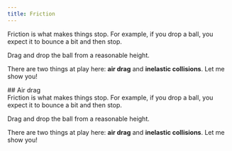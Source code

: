 ```yaml
---
title: Friction
---
```


<div class="page">
<script>
    var dropBallSim = createSimulation({
        initialize: function (simulation) {
            var p = simulation.parameters;
            p.gravityAcceleration = 0.5;
            p.coefficientOfRestitution = 0.7;
            p.friction = 0.1;
            p.boxHeight = 10;
            p.wallStrength = 1;

            var particle = new Particle();
            v2.set(particle.position, 0, -p.boxHeight / 2 + particle.radius);
            addParticle(simulation, particle);
        },
    });
</script>


<div class="stepLog twoColumn">
Friction is what makes things stop. For example, if you drop a ball, you expect it to bounce a bit and then stop.

Drag and drop the ball from a reasonable height.

<script>
    var wasDown = false;
    cue(function() {
        var sim = dropBallSim;
        var isAtReasonableHeight = sim.particles[0].position[1] > 0;
        var isDown = sim.mouse.leftButton.down;
        var justUp = wasDown && (!isDown);
        wasDown = isDown;
        return (justUp && isAtReasonableHeight);
    });
    endStep();
</script>

There are two things at play here: **air drag** and **inelastic collisions**. Let me show you!
</div>
<div class="twoColumn">
<script>
    insertHere(dropBallSim.div);
</script>
</div>
</div>




<div class="page">
## Air drag
<script>
    var airDragSim = createSimulation({
        initialize: function (simulation) {
            var p = simulation.parameters;
            p.gravityAcceleration = 0.1;
            // p.onlyHardSpheres = true;
            p.lennardJonesStrength = 0.1;
            p.dt = 0.01;
            p.boxWidth = 50;


            var bigRadius = 5;
            var tinyRadius = 1;

            var particle = new Particle();
            particle.type = 0;
            v2.set(particle.position, 0, -1 + particle.radius + 0.01);
            particle.radius = bigRadius;
            particle.mass = 25;
            addParticle(simulation, particle);

            var newParticles = [];
            for (var particleIndex = 0; particleIndex < 200; particleIndex++) {
                var tinyParticle = new Particle();
                tinyParticle.radius = tinyRadius;
                tinyParticle.velocity = randomVelocity(10);
                tinyParticle.type = 1;
                tinyParticle.mass = 1;
                newParticles.push(tinyParticle);
            }
            addParticlesRandomly(simulation, newParticles);

            setInteraction(simulation, 1, 1, null);
            setInteraction(simulation, 0, 0, null);
            var repulsiveInteraction = new RepulsiveInteraction();
            repulsiveInteraction.separation = tinyRadius + bigRadius;
            setInteraction(simulation, 0, 1, repulsiveInteraction);
        },
        

    });
</script>


<div class="stepLog twoColumn">
Friction is what makes things stop. For example, if you drop a ball, you expect it to bounce a bit and then stop.

Drag and drop the ball from a reasonable height.

<script>
    var wasDown = false;
    cue(function() {
        var sim = dropBallSim;
        var isAtReasonableHeight = sim.particles[0].position[1] > 0;
        var isDown = sim.mouse.leftButton.down;
        var justUp =  wasDown && (!isDown);
        wasDown = isDown;
        return (justUp && isAtReasonableHeight);
    });
    endStep();
</script>

There are two things at play here: **air drag** and **inelastic collisions**. Let me show you!
</div>
<div class="twoColumn">
<script>
    insertHere(airDragSim.div);
</script>
</div>
</div>



<script>
    initChapter();
</script>